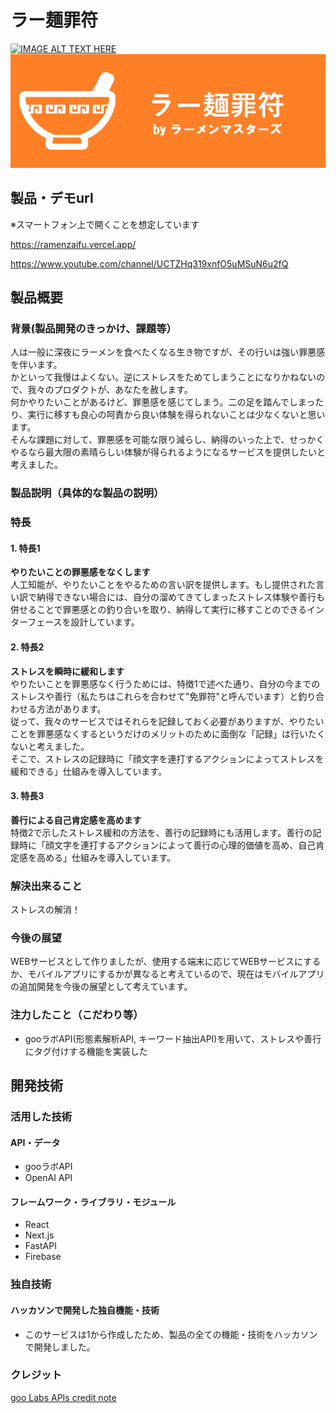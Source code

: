 # ラー麺罪符

[![IMAGE ALT TEXT HERE](https://jphacks.com/wp-content/uploads/2023/07/JPHACKS2023_ogp.png)](https://www.youtube.com/watch?v=yYRQEdfGjEg)
![thumbnail](./product_info/thumbnail.png)

## 製品・デモurl

※スマートフォン上で開くことを想定しています

https://ramenzaifu.vercel.app/

https://www.youtube.com/channel/UCTZHq319xnfO5uMSuN6u2fQ

## 製品概要
### 背景(製品開発のきっかけ、課題等）
人は一般に深夜にラーメンを食べたくなる生き物ですが、その行いは強い罪悪感を伴います。  
かといって我慢はよくない。逆にストレスをためてしまうことになりかねないので、我々のプロダクトが、あなたを赦します。  
何かやりたいことがあるけど、罪悪感を感じてしまう。二の足を踏んでしまったり、実行に移すも良心の呵責から良い体験を得られないことは少なくないと思います。  
そんな課題に対して、罪悪感を可能な限り減らし、納得のいった上で、せっかくやるなら最大限の素晴らしい体験が得られるようになるサービスを提供したいと考えました。  
### 製品説明（具体的な製品の説明）
### 特長
#### 1. 特長1
**やりたいことの罪悪感をなくします**  
人工知能が、やりたいことをやるための言い訳を提供します。もし提供された言い訳で納得できない場合には、自分の溜めてきてしまったストレス体験や善行も併せることで罪悪感との釣り合いを取り、納得して実行に移すことのできるインターフェースを設計しています。
#### 2. 特長2
**ストレスを瞬時に緩和します**  
やりたいことを罪悪感なく行うためには、特徴1で述べた通り、自分の今までのストレスや善行（私たちはこれらを合わせて"免罪符"と呼んでいます）と釣り合わせる方法があります。  
従って、我々のサービスではそれらを記録しておく必要がありますが、やりたいことを罪悪感なくするというだけのメリットのために面倒な「記録」は行いたくないと考えました。  
そこで、ストレスの記録時に「顔文字を連打するアクションによってストレスを緩和できる」仕組みを導入しています。  
#### 3. 特長3
**善行による自己肯定感を高めます**  
特徴2で示したストレス緩和の方法を、善行の記録時にも活用します。善行の記録時に「顔文字を連打するアクションによって善行の心理的価値を高め、自己肯定感を高める」仕組みを導入しています。
 
### 解決出来ること
ストレスの解消！

### 今後の展望
WEBサービスとして作りましたが、使用する端末に応じてWEBサービスにするか、モバイルアプリにするかが異なると考えているので、現在はモバイルアプリの追加開発を今後の展望として考えています。
### 注力したこと（こだわり等）
* gooラボAPI(形態素解析API, キーワード抽出API)を用いて、ストレスや善行にタグ付けする機能を実装した

## 開発技術
### 活用した技術
#### API・データ
* gooラボAPI
* OpenAI API

#### フレームワーク・ライブラリ・モジュール
* React
* Next.js
* FastAPI
* Firebase

### 独自技術
#### ハッカソンで開発した独自機能・技術
* このサービスは1から作成したため、製品の全ての機能・技術をハッカソンで開発しました。

### クレジット
[goo Labs APIs credit note](http://u.xgoo.jp/img/sgoo.png)
